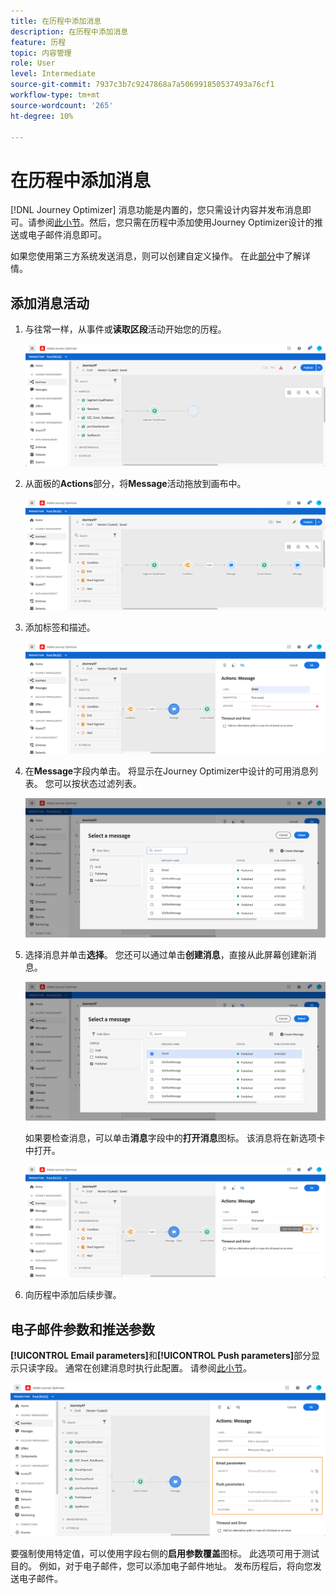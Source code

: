 ```yaml
---
title: 在历程中添加消息
description: 在历程中添加消息
feature: 历程
topic: 内容管理
role: User
level: Intermediate
source-git-commit: 7937c3b7c9247868a7a506991850537493a76cf1
workflow-type: tm+mt
source-wordcount: '265'
ht-degree: 10%

---
```


# 在历程中添加消息

[!DNL Journey Optimizer] 消息功能是内置的，您只需设计内容并发布消息即可。请参阅[此小节](../get-started-content.md)。然后，您只需在历程中添加使用Journey Optimizer设计的推送或电子邮件消息即可。

如果您使用第三方系统发送消息，则可以创建自定义操作。 在此[部分](../action/action.md)中了解详情。

## 添加消息活动

1. 与往常一样，从事件或&#x200B;**读取区段**&#x200B;活动开始您的历程。

   ![](../assets/jo-message0.png)

1. 从面板的&#x200B;**Actions**&#x200B;部分，将&#x200B;**Message**&#x200B;活动拖放到画布中。

   ![](../assets/jo-message1.png)

1. 添加标签和描述。

   ![](../assets/jo-message2.png)

1. 在&#x200B;**Message**&#x200B;字段内单击。 将显示在Journey Optimizer中设计的可用消息列表。 您可以按状态过滤列表。

   ![](../assets/jo-message3.png)

1. 选择消息并单击&#x200B;**选择**。 您还可以通过单击&#x200B;**创建消息**，直接从此屏幕创建新消息。

   ![](../assets/jo-message4-ter.png)

   如果要检查消息，可以单击&#x200B;**消息**&#x200B;字段中的&#x200B;**打开消息**&#x200B;图标。 该消息将在新选项卡中打开。

   ![](../assets/jo-message4-bis.png)

1. 向历程中添加后续步骤。

## 电子邮件参数和推送参数

**[!UICONTROL Email parameters]**&#x200B;和&#x200B;**[!UICONTROL Push parameters]**&#x200B;部分显示只读字段。 通常在创建消息时执行此配置。 请参阅[此小节](../get-started-content.md)。

![](../assets/jo-message4.png)

要强制使用特定值，可以使用字段右侧的&#x200B;**启用参数覆盖**&#x200B;图标。 此选项可用于测试目的。 例如，对于电子邮件，您可以添加电子邮件地址。 发布历程后，将向您发送电子邮件。
